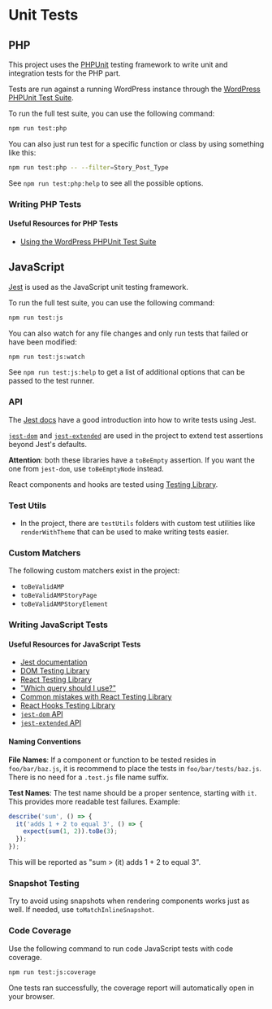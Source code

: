 # Unit Tests

## PHP

This project uses the [PHPUnit](https://phpunit.de/) testing framework to write unit and integration tests for the PHP part.

Tests are run against a running WordPress instance through the [WordPress PHPUnit Test Suite](https://make.wordpress.org/core/handbook/testing/automated-testing/writing-phpunit-tests/https://make.wordpress.org/core/handbook/testing/automated-testing/writing-phpunit-tests/).

To run the full test suite, you can use the following command:

```bash
npm run test:php
```

You can also just run test for a specific function or class by using something like this:

```bash
npm run test:php -- --filter=Story_Post_Type
```

See `npm run test:php:help` to see all the possible options.

### Writing PHP Tests

#### Useful Resources for PHP Tests

* [Using the WordPress PHPUnit Test Suite](https://make.wordpress.org/core/handbook/testing/automated-testing/writing-phpunit-tests/https://make.wordpress.org/core/handbook/testing/automated-testing/writing-phpunit-tests/)

## JavaScript

[Jest](https://jestjs.io/) is used as the JavaScript unit testing framework.

To run the full test suite, you can use the following command:

```bash
npm run test:js
```

You can also watch for any file changes and only run tests that failed or have been modified:

```bash
npm run test:js:watch
```

See `npm run test:js:help` to get a list of additional options that can be passed to the test runner.

### API

The [Jest docs](https://jestjs.io/docs/en/getting-started) have a good introduction into how to write tests using Jest.

[`jest-dom`](https://github.com/testing-library/jest-dom) and [`jest-extended`](https://github.com/jest-community/jest-extended) are used in the project to extend test assertions beyond Jest's defaults.

**Attention**: both these libraries have a `toBeEmpty` assertion. If you want the one from `jest-dom`, use `toBeEmptyNode` instead.

React components and hooks are tested using [Testing Library](https://testing-library.com/docs/intro).

### Test Utils

* In the project, there are `testUtils` folders with custom test utilities like `renderWithTheme` that can be used to make writing tests easier.

### Custom Matchers

The following custom matchers exist in the project:

* `toBeValidAMP`
* `toBeValidAMPStoryPage`
* `toBeValidAMPStoryElement`

### Writing JavaScript Tests

#### Useful Resources for JavaScript Tests

* [Jest documentation](https://jestjs.io/docs/en/getting-started)
* [DOM Testing Library](https://testing-library.com/docs/dom-testing-library/intro)
* [React Testing Library](https://testing-library.com/docs/react-testing-library/intro)
* ["Which query should I use?"](https://testing-library.com/docs/guide-which-query)
* [Common mistakes with React Testing Library](https://kentcdodds.com/blog/common-mistakes-with-react-testing-library)
* [React Hooks Testing Library](https://react-hooks-testing-library.com/)
* [`jest-dom` API](https://github.com/testing-library/jest-dom#custom-matchers)
* [`jest-extended` API](https://github.com/jest-community/jest-extended#api)

#### Naming Conventions

**File Names**:
If a component or function to be tested resides in `foo/bar/baz.js`, it is recommend to place the tests in `foo/bar/tests/baz.js`. There is no need for a `.test.js` file name suffix.

**Test Names**:
The test name should be a proper sentence, starting with `it`. This provides more readable test failures. Example:

```js
describe('sum', () => {
  it('adds 1 + 2 to equal 3', () => {
    expect(sum(1, 2)).toBe(3);
  });
});
```

This will be reported as "sum > (it) adds 1 + 2 to equal 3".

### Snapshot Testing

Try to avoid using snapshots when rendering components works just as well. If needed, use `toMatchInlineSnapshot`.

### Code Coverage

Use the following command to run code JavaScript tests with code coverage.

```bash
npm run test:js:coverage
```

One tests ran successfully, the coverage report will automatically open in your browser.
